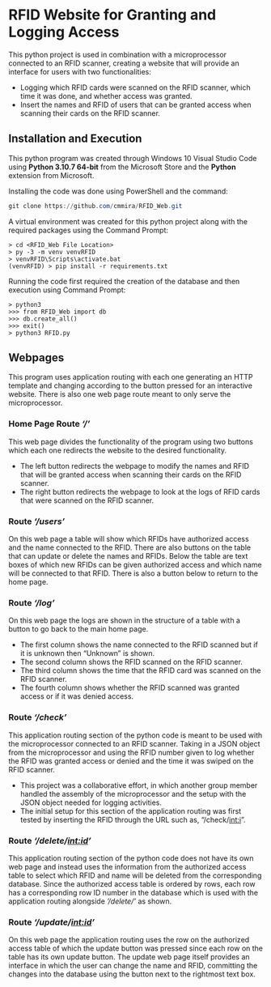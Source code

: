 # RFID Website for Granting and Logging Access
This python project is used in combination with a microprocessor connected to an RFID scanner, creating a website that will provide an interface for users with two functionalities:
- Logging which RFID cards were scanned on the RFID scanner, which time it was done, and whether access was granted.
- Insert the names and RFID of users that can be granted access when scanning their cards on the RFID scanner. 
 
## Installation and Execution
This python program was created through Windows 10 Visual Studio Code using __Python 3.10.7 64-bit__ from the Microsoft Store and the __Python__ extension from Microsoft.

Installing the code was done using PowerShell and the command:
```powershell
git clone https://github.com/cmmira/RFID_Web.git
```

A virtual environment was created for this python project along with the required packages using the Command Prompt:
```commandprompt
> cd <RFID_Web File Location> 
> py -3 -m venv venvRFID
> venvRFID\Scripts\activate.bat
(venvRFID) > pip install -r requirements.txt
```

Running the code first required the creation of the database and then execution using Command Prompt:
```commandprompt
> python3
>>> from RFID_Web import db
>>> db.create_all()
>>> exit()
> python3 RFID.py
```

## Webpages
This program uses application routing with each one generating an HTTP template and changing according to the button pressed for an interactive website. There is also one web page route meant to only serve the microprocessor.

### Home Page Route  _‘/’_
This web page divides the functionality of the program using two buttons which each one redirects the website to the desired functionality.
- The left button redirects the webpage to modify the names and RFID that will be granted access when scanning their cards on the RFID scanner.
- The right button redirects the webpage to look at the logs of RFID cards that were scanned on the RFID scanner.

### Route  _‘/users’_
On this web page a table will show which RFIDs have authorized access and the name connected to the RFID. There are also buttons on the table that can update or delete the names and RFIDs. Below the table are text boxes of which new RFIDs can be given authorized access and which name will be connected to that RFID. There is also a button below to return to the home page.  

### Route  _‘/log’_
On this web page the logs are shown in the structure of a table with a button to go back to the main home page. 
- The first column shows the name connected to the RFID scanned but if it is unknown then “Unknown” is shown.
- The second column shows the RFID scanned on the RFID scanner.
- The third column shows the time that the RFID card was scanned on the RFID scanner.
- The fourth column shows whether the RFID scanned was granted access or if it was denied access.

### Route  _‘/check’_
This application routing section of the python code is meant to be used with the microprocessor connected to an RFID scanner. Taking in a JSON object from the microprocessor and using the RFID number given to log whether the RFID was granted access or denied and the time it was swiped on the RFID scanner.
- This project was a collaborative effort, in which another group member handled the assembly of the microprocessor and the setup with the JSON object needed for logging activities.
- The initial setup for this section of the application routing was first tested by inserting the RFID through the URL such as, “/check/<int:i>”.

### Route  _‘/delete/<int:id>’_
This application routing section of the python code does not have its own web page and instead uses the information from the authorized access table to select which RFID and name will be deleted from the corresponding database. Since the authorized access table is ordered by rows, each row has a corresponding row ID number in the database which is used with the application routing alongside _’/delete/<Row ID>’_ as shown. 

### Route  _‘/update/<int:id>’_
On this web page the application routing uses the row on the authorized access table of which the update button was pressed since each row on the table has its own update button. The update web page itself provides an interface in which the user can change the name and RFID, committing the changes into the database using the button next to the rightmost text box.


